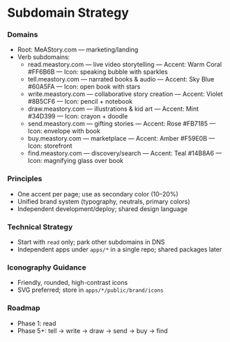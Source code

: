 # Subdomain Strategy

### Domains
- Root: MeAStory.com — marketing/landing
- Verb subdomains:
  - read.meastory.com — live video storytelling — Accent: Warm Coral #FF6B6B — Icon: speaking bubble with sparkles
  - tell.meastory.com — narrated books & audio — Accent: Sky Blue #60A5FA — Icon: open book with stars
  - write.meastory.com — collaborative story creation — Accent: Violet #8B5CF6 — Icon: pencil + notebook
  - draw.meastory.com — illustrations & kid art — Accent: Mint #34D399 — Icon: crayon + doodle
  - send.meastory.com — gifting stories — Accent: Rose #FB7185 — Icon: envelope with book
  - buy.meastory.com — marketplace — Accent: Amber #F59E0B — Icon: storefront
  - find.meastory.com — discovery/search — Accent: Teal #14B8A6 — Icon: magnifying glass over book

### Principles
- One accent per page; use as secondary color (10–20%)
- Unified brand system (typography, neutrals, primary colors)
- Independent development/deploy; shared design language

### Technical Strategy
- Start with `read` only; park other subdomains in DNS
- Independent apps under `apps/*` in a single repo; shared packages later

### Iconography Guidance
- Friendly, rounded, high-contrast icons
- SVG preferred; store in `apps/*/public/brand/icons`

### Roadmap
- Phase 1: read
- Phase 5+: tell → write → draw → send → buy → find 